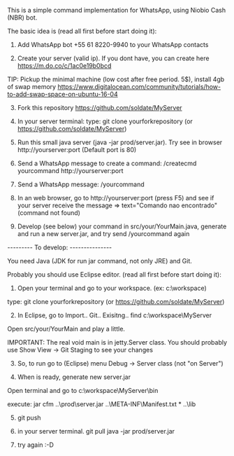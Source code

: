 This is a simple command implementation for WhatsApp, using Niobio Cash (NBR) bot.

The basic idea is (read all first before start doing it):

1) Add WhatsApp bot +55 61 8220-9940 to your WhatsApp contacts

2) Create your server (valid ip). If you dont have, you can create here https://m.do.co/c/1ac0e19b0bcd 

TIP: Pickup the minimal machine (low cost after free period. 5$), install 4gb of swap memory
https://www.digitalocean.com/community/tutorials/how-to-add-swap-space-on-ubuntu-16-04

3) Fork this repository https://github.com/soldate/MyServer

4) In your server terminal:
type: git clone yourforkrepository (or https://github.com/soldate/MyServer)

5) Run this small java server (java -jar prod/server.jar). Try see in browser http://yourserver:port (Default port is 80)

6) Send a WhatsApp message to create a command: /createcmd yourcommand http://yourserver:port

7) Send a WhatsApp message: /yourcommand

8) In an web browser, go to http://yourserver:port (press F5) and see if your server receive the message => text="Comando nao encontrado" (command not found)     

9) Develop (see below) your command in src/your/YourMain.java, generate and run a new server.jar, and try send /yourcommand again

--------- To develop: ---------------

You need Java (JDK for run jar command, not only JRE) and Git. 

Probably you should use Eclipse editor. (read all first before start doing it):

1) Open your terminal and go to your workspace. (ex: c:\workspace)

type: git clone yourforkrepository (or https://github.com/soldate/MyServer)

2) In Eclipse, go to Import.. Git.. Exisitng.. find c:\workspace\MyServer

Open src/your/YourMain and play a little.

IMPORTANT: The real void main is in jetty.Server class.
You should probably use Show View -> Git Staging to see your changes
 
3) So, to run go to (Eclipse) menu Debug -> Server class (not "on Server")

4) When is ready, generate new server.jar
 
Open terminal and go to c:\workspace\MyServer\bin

execute: jar cfm ..\prod\server.jar ..\META-INF\Manifest.txt * ..\lib

5) git push

6) in your server terminal. 
git pull 
java -jar prod/server.jar

7) try again :-D



 